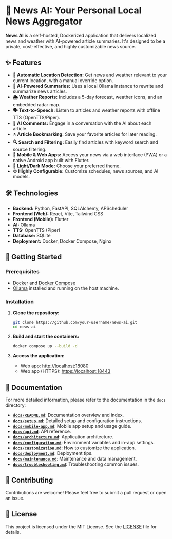 # 📰 News AI: Your Personal Local News Aggregator

**News AI** is a self-hosted, Dockerized application that delivers localized news and weather with AI-powered article summaries. It's designed to be a private, cost-effective, and highly customizable news source.

## ✨ Features

*   **📍 Automatic Location Detection:** Get news and weather relevant to your current location, with a manual override option.
*   **🤖 AI-Powered Summaries:** Uses a local Ollama instance to rewrite and summarize news articles.
*   **🌦️ Weather Reports:** Includes a 5-day forecast, weather icons, and an embedded radar map.
*   **🗣️ Text-to-Speech:** Listen to articles and weather reports with offline TTS (OpenTTS/Piper).
*   **💬 AI Comments:** Engage in a conversation with the AI about each article.
*   **⭐ Article Bookmarking:** Save your favorite articles for later reading.
*   **🔍 Search and Filtering:** Easily find articles with keyword search and source filtering.
*   **📱 Mobile & Web Apps:** Access your news via a web interface (PWA) or a native Android app built with Flutter.
*   **🎨 Light/Dark Mode:** Choose your preferred theme.
*   **⚙️ Highly Configurable:** Customize schedules, news sources, and AI models.

## 🛠️ Technologies

*   **Backend:** Python, FastAPI, SQLAlchemy, APScheduler
*   **Frontend (Web):** React, Vite, Tailwind CSS
*   **Frontend (Mobile):** Flutter
*   **AI:** Ollama
*   **TTS:** OpenTTS (Piper)
*   **Database:** SQLite
*   **Deployment:** Docker, Docker Compose, Nginx

## 🚀 Getting Started

### Prerequisites

*   [Docker](https://docs.docker.com/get-docker/) and [Docker Compose](https://docs.docker.com/compose/install/)
*   [Ollama](https://ollama.ai/) installed and running on the host machine.

### Installation

1.  **Clone the repository:**
    ```bash
    git clone https://github.com/your-username/news-ai.git
    cd news-ai
    ```

2.  **Build and start the containers:**
    ```bash
    docker compose up --build -d
    ```

3.  **Access the application:**
    *   Web app: [http://localhost:18080](http://localhost:18080)
    *   Web app (HTTPS): [https://localhost:18443](https://localhost:18443)

## 📖 Documentation

For more detailed information, please refer to the documentation in the `docs` directory:

*   [**`docs/README.md`**](./docs/README.md): Documentation overview and index.
*   [**`docs/setup.md`**](./docs/setup.md): Detailed setup and configuration instructions.
*   [**`docs/mobile-app.md`**](./docs/mobile-app.md): Mobile app setup and usage guide.
*   [**`docs/api.md`**](./docs/api.md): API reference.
*   [**`docs/architecture.md`**](./docs/architecture.md): Application architecture.
*   [**`docs/configuration.md`**](./docs/configuration.md): Environment variables and in-app settings.
*   [**`docs/customization.md`**](./docs/customization.md): How to customize the application.
*   [**`docs/deployment.md`**](./docs/deployment.md): Deployment tips.
*   [**`docs/maintenance.md`**](./docs/maintenance.md): Maintenance and data management.
*   [**`docs/troubleshooting.md`**](./docs/troubleshooting.md): Troubleshooting common issues.

## 🤝 Contributing

Contributions are welcome! Please feel free to submit a pull request or open an issue.

## 📝 License

This project is licensed under the MIT License. See the [LICENSE](LICENSE) file for details.
